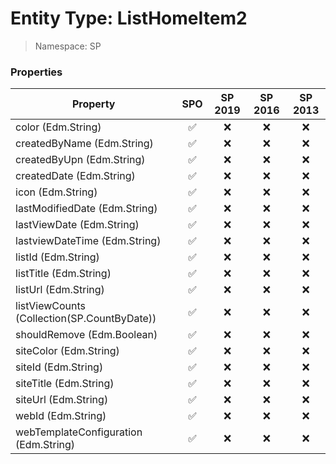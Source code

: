 # Entity Type: ListHomeItem2

> Namespace: SP

### Properties

Property | SPO | SP 2019 | SP 2016 | SP 2013
----------|:---:|:-------:|:-------:|:-------:
color (Edm.String) | ✅ | ❌ | ❌ | ❌
createdByName (Edm.String) | ✅ | ❌ | ❌ | ❌
createdByUpn (Edm.String) | ✅ | ❌ | ❌ | ❌
createdDate (Edm.String) | ✅ | ❌ | ❌ | ❌
icon (Edm.String) | ✅ | ❌ | ❌ | ❌
lastModifiedDate (Edm.String) | ✅ | ❌ | ❌ | ❌
lastViewDate (Edm.String) | ✅ | ❌ | ❌ | ❌
lastviewDateTime (Edm.String) | ✅ | ❌ | ❌ | ❌
listId (Edm.String) | ✅ | ❌ | ❌ | ❌
listTitle (Edm.String) | ✅ | ❌ | ❌ | ❌
listUrl (Edm.String) | ✅ | ❌ | ❌ | ❌
listViewCounts (Collection(SP.CountByDate)) | ✅ | ❌ | ❌ | ❌
shouldRemove (Edm.Boolean) | ✅ | ❌ | ❌ | ❌
siteColor (Edm.String) | ✅ | ❌ | ❌ | ❌
siteId (Edm.String) | ✅ | ❌ | ❌ | ❌
siteTitle (Edm.String) | ✅ | ❌ | ❌ | ❌
siteUrl (Edm.String) | ✅ | ❌ | ❌ | ❌
webId (Edm.String) | ✅ | ❌ | ❌ | ❌
webTemplateConfiguration (Edm.String) | ✅ | ❌ | ❌ | ❌